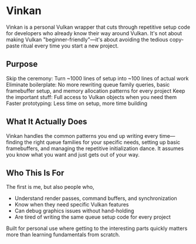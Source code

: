 # Vinkan
Vinkan is a personal Vulkan wrapper that cuts through repetitive setup code for developers who already know their way around Vulkan. It's not about making Vulkan "beginner-friendly"—it's about avoiding the tedious copy-paste ritual every time you start a new project.

## Purpose
Skip the ceremony: Turn ~1000 lines of setup into ~100 lines of actual work
Eliminate boilerplate: No more rewriting queue family queries, basic framebuffer setup, and memory allocation patterns for every project
Keep the important stuff: Full access to Vulkan objects when you need them
Faster prototyping: Less time on setup, more time building

## What It Actually Does
Vinkan handles the common patterns you end up writing every time—finding the right queue families for your specific needs, setting up basic framebuffers, and managing the repetitive initialization dance. It assumes you know what you want and just gets out of your way.

## Who This Is For
The first is me, but also people who,
- Understand render passes, command buffers, and synchronization
- Know when they need specific Vulkan features
- Can debug graphics issues without hand-holding
- Are tired of writing the same queue setup code for every project

Built for personal use where getting to the interesting parts quickly matters more than learning fundamentals from scratch.
